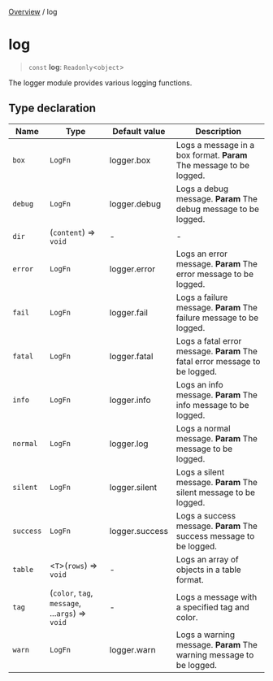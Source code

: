 [Overview](../index.md) / log

# log

> `const` **log**: `Readonly`\<`object`\>

The logger module provides various logging functions.

## Type declaration

| Name | Type | Default value | Description |
| ------ | ------ | ------ | ------ |
| `box` | `LogFn` | logger.box | Logs a message in a box format. **Param** The message to be logged. |
| `debug` | `LogFn` | logger.debug | Logs a debug message. **Param** The debug message to be logged. |
| `dir` | (`content`) => `void` | - | - |
| `error` | `LogFn` | logger.error | Logs an error message. **Param** The error message to be logged. |
| `fail` | `LogFn` | logger.fail | Logs a failure message. **Param** The failure message to be logged. |
| `fatal` | `LogFn` | logger.fatal | Logs a fatal error message. **Param** The fatal error message to be logged. |
| `info` | `LogFn` | logger.info | Logs an info message. **Param** The info message to be logged. |
| `normal` | `LogFn` | logger.log | Logs a normal message. **Param** The message to be logged. |
| `silent` | `LogFn` | logger.silent | Logs a silent message. **Param** The silent message to be logged. |
| `success` | `LogFn` | logger.success | Logs a success message. **Param** The success message to be logged. |
| `table` | \<`T`\>(`rows`) => `void` | - | Logs an array of objects in a table format. |
| `tag` | (`color`, `tag`, `message`, ...`args`) => `void` | - | Logs a message with a specified tag and color. |
| `warn` | `LogFn` | logger.warn | Logs a warning message. **Param** The warning message to be logged. |
